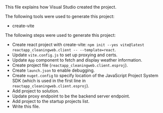 This file explains how Visual Studio created the project.

The following tools were used to generate this project:
- create-vite

The following steps were used to generate this project:
- Create react project with create-vite: `npm init --yes vite@latest reactapp_cleaningweb.client -- --template=react`.
- Update `vite.config.js` to set up proxying and certs.
- Update `App` component to fetch and display weather information.
- Create project file (`reactapp_cleaningweb.client.esproj`).
- Create `launch.json` to enable debugging.
- Create `nuget.config` to specify location of the JavaScript Project System SDK (which is used in the first line in `reactapp_cleaningweb.client.esproj`).
- Add project to solution.
- Update proxy endpoint to be the backend server endpoint.
- Add project to the startup projects list.
- Write this file.
